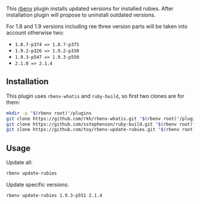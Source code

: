 This [rbenv](http://rbenv.org/) plugin installs updated versions for installed rubies. After installation plugin will propose to uninstall outdated versions.

For 1.8 and 1.9 versions including ree three version parts will be taken into account otherwise two:

- `1.8.7-p374 => 1.8.7-p375`
- `1.9.2-p326 => 1.9.2-p330`
- `1.9.3-p547 => 1.9.3-p550`
- `2.1.0 => 2.1.4`

## Installation

This plugin uses `rbenv-whatis` and `ruby-build`, so first two clones are for them:

```sh
mkdir -p "$(rbenv root)"/plugins
git clone https://github.com/rkh/rbenv-whatis.git "$(rbenv root)"/plugins/rbenv-whatis
git clone https://github.com/sstephenson/ruby-build.git "$(rbenv root)"/plugins/ruby-build
git clone https://github.com/toy/rbenv-update-rubies.git "$(rbenv root)"/plugins/rbenv-update-rubies
```

## Usage

Update all:

```sh
rbenv update-rubies
```

Update specific versions:

```sh
rbenv update-rubies 1.9.3-p551 2.1.4
```
